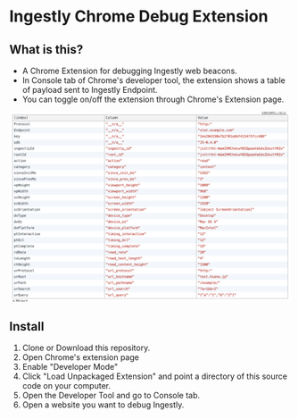 # Ingestly Chrome Debug Extension

## What is this?
- A Chrome Extension for debugging Ingestly web beacons.
- In Console tab of Chrome's developer tool, the extension shows a table of payload sent to Ingestly Endpoint.
- You can toggle on/off the extension through Chrome's Extension page.

![Screenshot](./screenshot.png)

## Install
1. Clone or Download this repository.
2. Open Chrome's extension page
3. Enable "Developer Mode"
4. Click "Load Unpackaged Extension" and point a directory of this source code on your computer.
5. Open the Developer Tool and go to Console tab.
6. Open a website you want to debug Ingestly.
